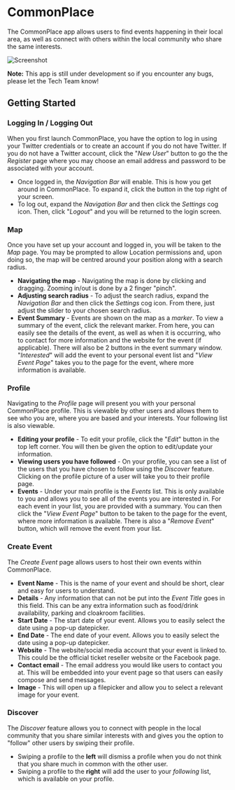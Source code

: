 # CommonPlace
The CommonPlace app allows users to find events happening in their local area, as well as connect with others within the local community who share the same interests.

![Screenshot](screenshots/screenmap1.jpg?raw=true)

**Note:** This app is still under development so if you encounter any bugs, please let the Tech Team know!

## Getting Started

### Logging In / Logging Out
When you first launch CommonPlace, you have the option to log in using your Twitter credentials or to create an account if you do not have Twitter. If you do not have a Twitter account, click the "*New User*" button to go the the *Register* page where you may choose an email address and password to be associated with your account.
* Once logged in, the *Navigation Bar* will enable. This is how you get around in CommonPlace. To expand it, click the button in the top right of your screen.
* To log out, expand the *Navigation Bar* and then click the *Settings* cog icon. Then, click "*Logout*" and you will be returned to the login screen.

### Map
Once you have set up your account and logged in, you will be taken to the *Map* page. You may be prompted to allow Location permissions and, upon doing so, the map will be centred around your position along with a search radius.
* __Navigating the map__ - Navigating the map is done by clicking and dragging. Zooming in/out is done by a 2 finger "pinch".
* __Adjusting search radius__ - To adjust the search radius, expand the *Navigation Bar* and then click the *Settings* cog icon. From there, just adjust the slider to your chosen search radius.
* __Event Summary__ - Events are shown on the map as a *marker*. To view a summary of the event, click the relevant marker. From here, you can easily see the details of the event, as well as when it is occurring, who to contact for more information and the website for the event (if applicable). There will also be 2 buttons in the event summary window. "*Interested*" will add the event to your personal event list and "*View Event Page*" takes you to the page for the event, where more information is available.

### Profile
Navigating to the *Profile* page will present you with your personal CommonPlace profile. This is viewable by other users and allows them to see who you are, where you are based and your interests. Your following list is also viewable.
* __Editing your profile__ - To edit your profile, click the "*Edit*" button in the top left corner. You will then be given the option to edit/update your information.
* __Viewing users you have followed__ - On your profile, you can see a list of the users that you have chosen to follow using the *Discover* feature. Clicking on the profile picture of a user will take you to their profile page.
* __Events__ - Under your main profile is the *Events* list. This is only available to you and allows you to see all of the events you are interested in. For each event in your list, you are provided with a summary. You can then click the "*View Event Page*" button to be taken to the page for the event, where more information is available. There is also a "*Remove Event*" button, which will remove the event from your list.

### Create Event
The *Create Event* page allows users to host their own events within CommonPlace.
* __Event Name__ - This is the name of your event and should be short, clear and easy for users to understand.
* __Details__ - Any information that can not be put into the *Event Title* goes in this field. This can be any extra information such as food/drink availability, parking and cloakroom facilities.
* __Start Date__ - The start date of your event. Allows you to easily select the date using a pop-up datepicker.
* __End Date__ - The end date of your event. Allows you to easily select the date using a pop-up datepicker.
* __Website__ - The website/social media account that your event is linked to. This could be the official ticket reseller website or the Facebook page.
* __Contact email__ - The email address you would like users to contact you at. This will be embedded into your event page so that users can easily compose and send messages.
* __Image__ - This will open up a filepicker and allow you to select a relevant image for your event.

### Discover
The *Discover* feature allows you to connect with people in the local community that you share similar interests with and gives you the option to "follow" other users by swiping their profile.
* Swiping a profile to the **left** will dismiss a profile when you do not think that you share much in common with the other user.
* Swiping a profile to the **right** will add the user to your *following* list, which is available on your profile.